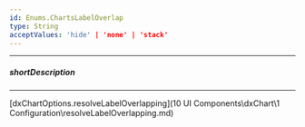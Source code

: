 ```yaml
---
id: Enums.ChartsLabelOverlap
type: String
acceptValues: 'hide' | 'none' | 'stack'
---
```

---
##### shortDescription
<!-- Description goes here -->

---
<!-- Description goes here -->
[dxChartOptions.resolveLabelOverlapping](10 UI Components\dxChart\1 Configuration\resolveLabelOverlapping.md)